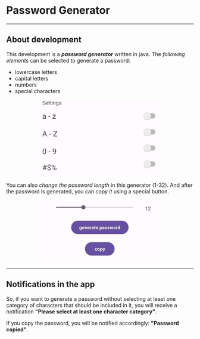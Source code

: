 # **Password Generator**
______
## About development 

This development is a ***password generator*** written in java. The _following elements_ can be selected to generate a password:
+ lowercase letters
+ capital letters                                                      
+ numbers 
+ special characters
  
<p align="center">
  <img src="https://github.com/SolomiyaKS/Password-Generator/blob/master/se%D0%B5tings.jpg" alt="Description of your image" />
</p>


You can also _change the password length_ in this generator (1-32). And after the password is generated, you can _copy it_ using a special button.

<p align="center">
  <img src="https://github.com/SolomiyaKS/Password-Generator/blob/master/length_buttons.jpg" alt="Description of your image" /, width="326" height="167">
</p>

_____
## Notifications in the app

So, if you want to generate a password without selecting at least one category of characters that should be included in it, you will receive a notification **"Please select at least one character category"**.

If you copy the password, you will be notified accordingly: **"Password copied"**. 
